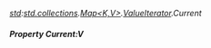 _[std](../../modules/std/std-module.md):[std.collections](../../modules/std/std-collections.md).[Map<K,V>](../../modules/std/std-collections-map.md).[ValueIterator](../../modules/std/std-collections-map-valueiterator.md).Current_
##### Property Current:V
